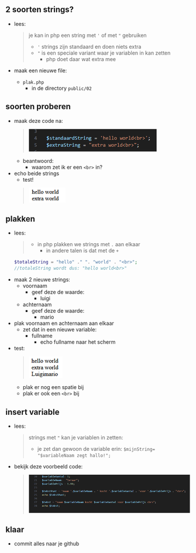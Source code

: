 ## 2 soorten strings?

- lees:
    > je kan in php een string met `'` of met `"` gebruiken
    > - `'` strings zijn standaard en doen niets extra
    > - `"` is een speciale variant waar je variablen in kan zetten
    >     - php doet daar wat extra mee

- maak een nieuwe file:
    - `plak.php`
        - in de directory `public/02`

## soorten proberen

- maak deze code na:
    > ![](img/2strings.PNG)
    - beantwoord: 
        - waarom zet ik er een `<br>` in?
- echo beide strings 
    - test!
    > ![](img/2stringsresult.PNG)

    
## plakken

- lees:
    > - in php plakken we strings met `.` aan elkaar
    >     - in andere talen is dat met de `+`
    ```php
    $totaleString = "hello" ." ". "world" . "<br>";
    //totaleString wordt dus: "hello world<br>"
    ```
- maak 2 nieuwe strings:
    - voornaam
        - geef deze de waarde:
            - luigi
    - achternaam
        - geef deze de waarde:
            - mario
- plak voornaam en achternaam aan elkaar
    - zet dat in een nieuwe variable: 
        - fullname
            - echo fullname naar het scherm
- test:
    > ![](img/luigi.PNG)
    - plak er nog een spatie bij
    - plak er ook een `<br>` bij


## insert variable

- lees:
    > strings met `"` kan je variablen in zetten:
    > - je zet dan gewoon de variable erin:
    >   ```$mijnString= "$variableNaam zegt hallo!";```

- bekijk deze voorbeeld code:
    > ![](img/voorbeeld.PNG)

## klaar
- commit alles naar je github

